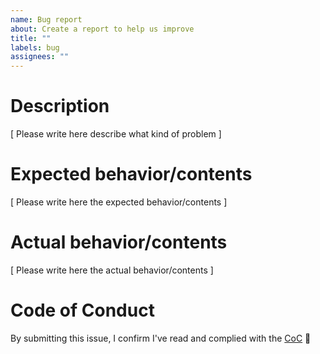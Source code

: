 ```yaml
---
name: Bug report
about: Create a report to help us improve
title: ""
labels: bug
assignees: ""
---
```


# Description

[ Please write here describe what kind of problem ]

# Expected behavior/contents

[ Please write here the expected behavior/contents ]

# Actual behavior/contents

[ Please write here the actual behavior/contents ]

# Code of Conduct

By submitting this issue, I confirm I've read and complied with the [CoC](https://github.com/dev-protocol/community/blob/main/CODE_OF_CONDUCT.md) 🖖
